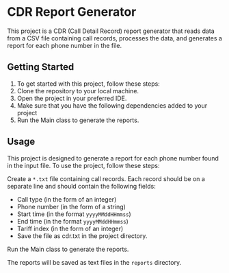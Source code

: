 # CDR Report Generator

This project is a CDR (Call Detail Record)
report generator that reads data from a CSV file containing call records, processes the data, and generates a report for
each phone number in the file.

## Getting Started

1. To get started with this project, follow these steps:
2. Clone the repository to your local machine.
3. Open the project in your preferred IDE.
4. Make sure that you have the following dependencies added to your project
5. Run the Main class to generate the reports.

## Usage

This project is designed to generate a report for each phone number found in the input file. To use the project, follow
these steps:

Create a `*.txt` file containing call records. Each record should be on a separate line and should contain the following
fields:

* Call type (in the form of an integer)
* Phone number (in the form of a string)
* Start time (in the format `yyyyMMddHHmmss`)
* End time (in the format `yyyyMMddHHmmss`)
* Tariff index (in the form of an integer)
* Save the file as cdr.txt in the project directory.

Run the Main class to generate the reports.

The reports will be saved as text files in the `reports` directory.
